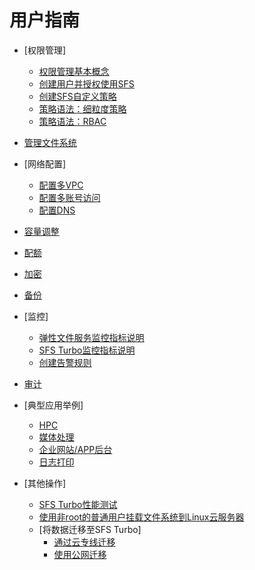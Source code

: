 # 用户指南

-   [权限管理]
    -   [权限管理基本概念](权限管理基本概念.md)
    -   [创建用户并授权使用SFS](创建用户并授权使用SFS.md)
    -   [创建SFS自定义策略](创建SFS自定义策略.md)
    -   [策略语法：细粒度策略](策略语法-细粒度策略.md)
    -   [策略语法：RBAC](策略语法-RBAC.md)

-   [管理文件系统](管理文件系统.md)
-   [网络配置]
    -   [配置多VPC](配置多VPC.md)
    -   [配置多账号访问](配置多账号访问.md)
    -   [配置DNS](配置DNS.md)

-   [容量调整](容量调整.md)
-   [配额](配额.md)
-   [加密](加密.md)
-   [备份](备份.md)
-   [监控]
    -   [弹性文件服务监控指标说明](弹性文件服务监控指标说明.md)
    -   [SFS Turbo监控指标说明](SFS-Turbo监控指标说明.md)
    -   [创建告警规则](创建告警规则.md)

-   [审计](审计.md)
-   [典型应用举例]
    -   [HPC](HPC.md)
    -   [媒体处理](媒体处理.md)
    -   [企业网站/APP后台](企业网站-APP后台.md)
    -   [日志打印](日志打印.md)

-   [其他操作]
    -   [SFS Turbo性能测试](SFS-Turbo性能测试.md)
    -   [使用非root的普通用户挂载文件系统到Linux云服务器](使用非root的普通用户挂载文件系统到Linux云服务器.md)
    -   [将数据迁移至SFS Turbo]
        -   [通过云专线迁移](通过云专线迁移.md)
        -   [使用公网迁移](使用公网迁移.md)
